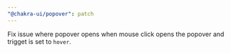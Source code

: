 ```yaml
---
"@chakra-ui/popover": patch
---
```


Fix issue where popover opens when mouse click opens the popover and trigget is
set to `hover`.
